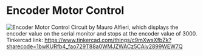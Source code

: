 # Encoder Motor Control
![Encoder Motor Control](https://github.com/Alshaiban1/Encoder-Motor-Control/assets/139134530/e9c598c6-e613-4570-bb9c-7c86e0c4ae5c)
Circuit by Mauro Alfieri, which displays the encoder value on the serial monitor and stops at the encoder value of 3000. 
Tinkercad link: https://www.tinkercad.com/things/c9mXwsXfbZk?sharecode=1bwKURfb4_fao729T88a0WMJZWACz5CAiy2899WEW7Q
